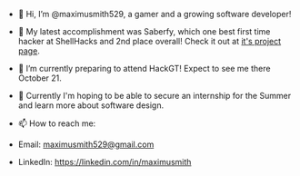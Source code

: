 - 👋 Hi, I’m @maximusmith529, a gamer and a growing software developer!
- 👀 My latest accomplishment was Saberfy, which one best first time hacker at ShellHacks and 2nd place overall! Check it out at [it's project page](https://github.com/maximusmith529/Saberfy#readme).
- 🌱 I’m currently preparing to attend HackGT! Expect to see me there October 21. 
- 💞️ Currently I'm hoping to be able to secure an internship for the Summer and learn more about software design.

- 📫 How to reach me: 
- Email: maximusmith529@gmail.com
- LinkedIn: https://linkedin.com/in/maximusmith

<!---
maximusmith529/maximusmith529 is a ✨ special ✨ repository because its `README.md` (this file) appears on your GitHub profile.
You can click the Preview link to take a look at your changes.
--->
